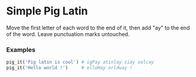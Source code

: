 # Simple Pig Latin

Move the first letter of each word to the end of it, then add "ay" to the end of the word. Leave punctuation marks untouched.

### Examples

```ruby
pig_it('Pig latin is cool') # igPay atinlay siay oolcay
pig_it('Hello world !')     # elloHay orldway !
```
